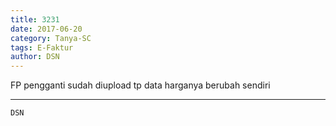 ```yaml
---
title: 3231
date: 2017-06-20
category: Tanya-SC
tags: E-Faktur
author: DSN
---
```


FP pengganti sudah diupload tp data harganya berubah sendiri

---



`DSN`
